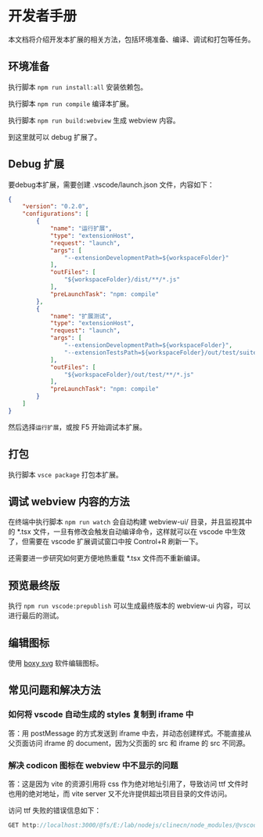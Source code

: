 # 开发者手册

本文档将介绍开发本扩展的相关方法，包括环境准备、编译、调试和打包等任务。

## 环境准备

执行脚本 `npm run install:all` 安装依赖包。

执行脚本 `npm run compile` 编译本扩展。

执行脚本 `npm run build:webview` 生成 webview 内容。

到这里就可以 debug 扩展了。

## Debug 扩展

要debug本扩展，需要创建 .vscode/launch.json 文件，内容如下：

```json
{
    "version": "0.2.0",
    "configurations": [
        {
            "name": "运行扩展",
            "type": "extensionHost",
            "request": "launch",
            "args": [
                "--extensionDevelopmentPath=${workspaceFolder}"
            ],
            "outFiles": [
                "${workspaceFolder}/dist/**/*.js"
            ],
            "preLaunchTask": "npm: compile"
        },
        {
            "name": "扩展测试",
            "type": "extensionHost",
            "request": "launch",
            "args": [
                "--extensionDevelopmentPath=${workspaceFolder}",
                "--extensionTestsPath=${workspaceFolder}/out/test/suite/index"
            ],
            "outFiles": [
                "${workspaceFolder}/out/test/**/*.js"
            ],
            "preLaunchTask": "npm: compile"
        }
    ]
}
```

然后选择`运行扩展`，或按 F5 开始调试本扩展。

## 打包

执行脚本 `vsce package` 打包本扩展。


## 调试 webview 内容的方法

在终端中执行脚本 `npm run watch` 会自动构建 webview-ui/ 目录，并且监视其中的 *.tsx 文件，一旦有修改会触发自动编译命令，这样就可以在 vscode 中生效了，但需要在 vscode 扩展调试窗口中按 Control+R 刷新一下。

还需要进一步研究如何更方便地热重载 *.tsx 文件而不重新编译。

## 预览最终版

执行 `npm run vscode:prepublish` 可以生成最终版本的 webview-ui 内容，可以进行最后的测试。

## 编辑图标

使用 [boxy svg](https://boxy-svg.com/) 软件编辑图标。

## 常见问题和解决方法

### 如何将 vscode 自动生成的 styles 复制到 iframe 中

答：用 postMessage 的方式发送到 iframe 中去，并动态创建样式。不能直接从父页面访问 iframe 的 document，因为父页面的 src 和 iframe 的 src 不同源。

### 解决 codicon 图标在 webview 中不显示的问题

答：这是因为 vite 的资源引用将 css 作为绝对地址引用了，导致访问 ttf 文件时也用的绝对地址，而 vite server 又不允许提供超出项目目录的文件访问。

访问 ttf 失败的错误信息如下：
```js
GET http://localhost:3000/@fs/E:/lab/nodejs/clinecn/node_modules/@vscode/codicons/dist/codicon.ttf?38dcd33a732ebca5a557e04831e9e235 net::ERR_ABORTED 403 (Forbidden)
```
